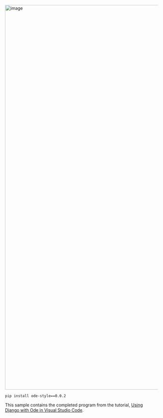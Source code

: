 <img width="1266" alt="image" src="https://github.com/v2SoftwareHouse/python-sample-by-ode/assets/15656147/e5cbd1a8-fec1-48ec-8632-0a4a7cd2297c">


`pip install ode-style==0.0.2`


This sample contains the completed program from the tutorial, [Using Django with Ode in Visual Studio Code](https://code.visualstudio.com/docs/python/tutorial-django).